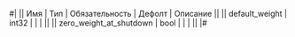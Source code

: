 
#|
|| Имя | Тип | Обязательность | Дефолт | Описание ||
|| default_weight | int32 |  |  |  ||
|| zero_weight_at_shutdown | bool |  |  |  ||
|#